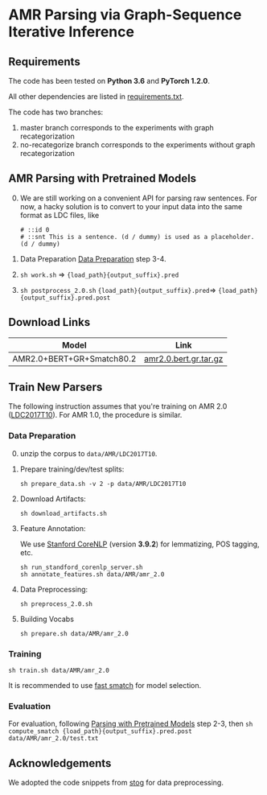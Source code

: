 # AMR Parsing via Graph-Sequence Iterative Inference

## Requirements

The code has been tested on **Python 3.6** and **PyTorch 1.2.0**.

All other dependencies are listed in [requirements.txt](requirements.txt).

The code has two branches:

1. master branch corresponds to the experiments with graph recategorization
2. no-recategorize branch corresponds to the experiments without graph recategorization

## AMR Parsing with Pretrained Models
0. We are still working on a convenient API for parsing raw sentences. For now, a hacky solution is to convert to your input data into the same format as LDC files, like

   ```
   # ::id 0
   # ::snt This is a sentence. (d / dummy) is used as a placeholder.
   (d / dummy)
   ```

1. Data Preparation [Data Preparation](https://github.com/jcyk/stog#data-preparation) step 3-4. 

2. `sh work.sh` => `{load_path}{output_suffix}.pred`

3. `sh postprocess_2.0.sh` `{load_path}{output_suffix}.pred`=> `{load_path}{output_suffix}.pred.post`

## Download Links

|           Model           | Link |
| :-----------------------: | ---- |
| AMR2.0+BERT+GR+Smatch80.2 |  [amr2.0.bert.gr.tar.gz](https://drive.google.com/open?id=1v1fEoJGIrpM6kRzY796nDy2Ju6eFLs9-)    |



## Train New Parsers

The following instruction assumes that you're training on AMR 2.0 ([LDC2017T10](https://catalog.ldc.upenn.edu/LDC2017T10)). For AMR 1.0, the procedure is similar.

### Data Preparation

0. unzip the corpus to `data/AMR/LDC2017T10`.

1. Prepare training/dev/test splits:

   ```sh prepare_data.sh -v 2 -p data/AMR/LDC2017T10```

2. Download Artifacts:

   ```sh download_artifacts.sh```

3. Feature Annotation:

   We use [Stanford CoreNLP](https://stanfordnlp.github.io/CoreNLP/index.html) (version **3.9.2**) for lemmatizing, POS tagging, etc.

   ```
   sh run_standford_corenlp_server.sh
   sh annotate_features.sh data/AMR/amr_2.0
   ```

4. Data Preprocessing:

   ```sh preprocess_2.0.sh ```

5. Building Vocabs

   ```sh prepare.sh data/AMR/amr_2.0```

### Training 

`sh train.sh data/AMR/amr_2.0`

It is recommended to use [fast smatch](./tools/fast_smatch) for model selection.

### Evaluation

For evaluation, following [Parsing with Pretrained Models](https://github.com/jcyk/stog#amr-parsing-with-pretrained-models) step 2-3, then `sh compute_smatch {load_path}{output_suffix}.pred.post data/AMR/amr_2.0/test.txt`

## Acknowledgements

We adopted the code snippets from [stog](https://github.com/sheng-z/stog) for data preprocessing.

